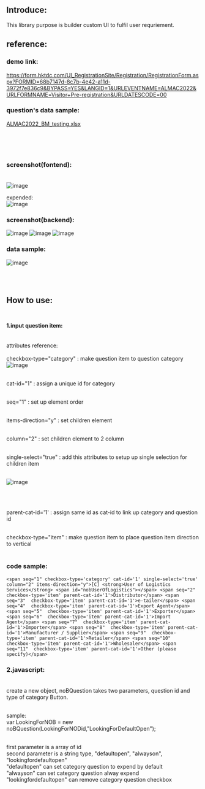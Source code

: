 ## Introduce:
This library purpose is builder custom UI to fulfil user requriement.




## reference:

### demo link:
https://form.hktdc.com/UI_RegistrationSite/Registration/RegistrationForm.aspx?FORMID=68b7147d-8c7b-4e42-a11d-3972f7e836c9&BYPASS=YES&LANGID=1&URLEVENTNAME=ALMAC2022&URLFORMNAME=Visitor+Pre-registration&URLDATESCODE=00
### question's data sample:<br>
[ALMAC2022_BM_testing.xlsx](https://github.com/LargeEagle/almac-nob/files/11220143/ALMAC2022_BM_testing.xlsx)

<br><br><br>


### screenshot(fontend):<br><br>

![image](https://user-images.githubusercontent.com/72810908/231704572-b0728834-5c6d-441c-850c-1dc6db9fafc3.png)

expended:<br>
![image](https://user-images.githubusercontent.com/72810908/231707640-13521060-970a-4e7c-9484-77703ba3e737.png)


### screenshot(backend):<br>
![image](https://user-images.githubusercontent.com/72810908/231709111-8b54b6b5-3a55-4b9b-a117-f3678affe22c.png)
![image](https://user-images.githubusercontent.com/72810908/231705042-8a0c1f9b-d6bb-4c3f-82ae-e7532bbd7157.png)
![image](https://user-images.githubusercontent.com/72810908/231708763-e3d2e880-a0af-46a6-9a8b-a928e69d6590.png)


### data sample:<br>
![image](https://user-images.githubusercontent.com/72810908/231707293-6a87e7f3-fc5b-44bb-b6bc-2684e1f37f4a.png)

<br><br>

## How to use:<br><br>

#### 1.input question item:<br><br>


attributes reference:<br><br>
checkbox-type="category" : make question item to question category 
![image](https://user-images.githubusercontent.com/72810908/231713696-38831db0-931e-48b2-9eed-a9958769e9d5.png)

<br>
cat-id="1" : assign a unique id for category<br><br>

seq="1" : set up element order<br><br>

items-direction="y" : set children element <br><br>

column="2" : set children element to 2 column<br><br>

single-select="true" : add this attributes to setup up single selection for children item<br><br>


![image](https://user-images.githubusercontent.com/72810908/231713791-ff15ed81-3e58-4d1a-a6f3-bdfa32b6878a.png)

<br><br>




parent-cat-id='1' : assign same id as cat-id to link up category and question id<br><br>

checkbox-type="item" : make question item to place question item direction to vertical<br><br>
 


### code sample:
``
<span seq="1" checkbox-type='category' cat-id='1' single-select='true' column="2" items-direction="y">[C] <strong>User of Logistics Services</strong> <span id="nobUserOfLogistics"></span>
<span seq="2"  checkbox-type='item' parent-cat-id='1'>Distributor</span>
<span seq="3"  checkbox-type='item' parent-cat-id='1'>e-tailer</span>
<span seq="4"  checkbox-type='item' parent-cat-id='1'>Export Agent</span>
<span seq="5"  checkbox-type='item' parent-cat-id='1'>Exporter</span>
<span seq="6"  checkbox-type='item' parent-cat-id='1'>Import Agent</span>
<span seq="7"  checkbox-type='item' parent-cat-id='1'>Importer</span>
<span seq="8"  checkbox-type='item' parent-cat-id='1'>Manufacturer / Supplier</span>
<span seq="9"  checkbox-type='item' parent-cat-id='1'>Retailer</span>
<span seq="10"  checkbox-type='item' parent-cat-id='1'>Wholesaler</span>
<span seq="11"  checkbox-type='item' parent-cat-id='1'>Other (please specify)</span>
``


### 2.javascript: <br><br>



create a new object, noBQuestion takes two parameters, question id and type of category Button.<br><br>


sample:<br>
var LookingForNOB = new noBQuestion(LookingForNODid,"LookingForDefaultOpen");<br><br>



first parameter is a array of id<br>
second parameter is a string type, "defaultopen", "alwayson", "lookingfordefaultopen"<br>
"defaultopen" can set category question to expend by default<br>
"alwayson" can set category question alway expend<br>
"lookingfordefaultopen" can remove category question checkbox<br>






